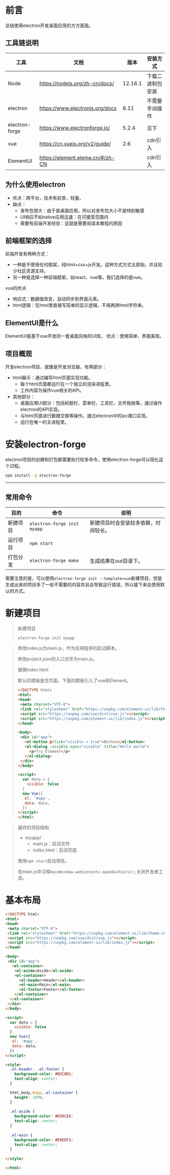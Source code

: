# 前言

总结使用electron开发桌面应用的方方面面。

## 工具链说明

| 工具           | 文档                             | 版本    | 安装方式         |
| -------------- | -------------------------------- | ------- | ---------------- |
| Node           | https://nodejs.org/zh-cn/docs/   | 12.16.1 | 下载二进制包安装 |
| electron       | https://www.electronjs.org/docs  | 8.11    | 不需要手动操作   |
| electron-forge | https://www.electronforge.io/    | 5.2.4   | 见下             |
| vue            | https://cn.vuejs.org/v2/guide/   | 2.6     | cdn引入          |
| ElementUI      | https://element.eleme.cn/#/zh-CN |         | cdn引入          |

## 为什么使用electron
* 优点：跨平台，技术有前景，轻量。
* 缺点：
  * 发布包很大：由于是桌面应用，所以对发布包大小不是特别敏感
  * UI响应不如native应用迅速：在可接受范围内
  * 需要有前端开发经验：这就是需要阅读本教程的原因

## 前端框架的选择
前端开发有两种方式：

* 一种是不使用任何框架，纯html+css+js开发。这种方式方式太原始，并且较少社区资源支持。
* 另一种是选择一种前端框架，如react、vue等。我们选择的是vue。

vue的优点
* 响应式：数据值改变，自动同步到界面元素。
* html逻辑：在html里直接写简单的显示逻辑，不用再拼html字符串。

## ElementUI是什么
ElementUI是基于vue开发的一套桌面风格的UI库。
优点：使用简单，界面美观。

## 项目概观

开发electron项目，就像是开发浏览器，有两部分：

* html展示：通过编写html页面实现功能。
  * 每个html页面都运行在一个独立的渲染进程里。
  * 工作内容为操作vue相关的API。
* 其他部分：
  * 桌面应用UI部分：包括标题栏、菜单栏，工具栏，文件拖放等。通过操作electron的API实现。
  * 与html页面进行数据交换等操作。通过electron中的ipc接口实现。
  * 运行在唯一的主进程里。

# 安装electron-forge

electron项目的创建和打包都需要执行较多命令，使用electron-forge可以简化这个过程。

```bash
npm install -g electron-forge
```

---

## 常用命令

| 目的     | 命令                        | 说明                                 |
| -------- | --------------------------- | ------------------------------------ |
| 新建项目 | `electron-forge init myapp` | 新建项目时会安装较多依赖，时间较长。 |
| 运行项目 | `npm start`                 |                                      |
| 打包分发 | `electron-forge make`       | 生成结果在out目录下。                |

需要注意的是，可以使用`electron-forge init --template=vue`新建项目，但是生成出来的项目多了一些不需要的内容并且会导致运行错误，所以接下来会使用默认的方式。

# 新建项目

> 新建项目
>
> ```bash
> electron-forge init myapp
> ```

> 修改index.js为main.js，作为应用程序的启动脚本。
>
> 修改project.json的入口文件为main.js。

> 替换index.html
>
> 默认的模板是空页面，下面的模板引入了vue和Element。
>
> ```html
> <!DOCTYPE html>
> <html>
> <head>
>  <meta charset="UTF-8">
>  <link rel="stylesheet" href="https://unpkg.com/element-ui/lib/theme-chalk/index.css">
>  <script src="https://unpkg.com/vue/dist/vue.js"></script>
>  <script src="https://unpkg.com/element-ui/lib/index.js"></script>
> </head>
> 
> <body>
>  <div id="app">
>    <el-button @click="visible = true">Button</el-button>
>    <el-dialog :visible.sync="visible" title="Hello world">
>      <p>Try Element</p>
>    </el-dialog>
>  </div>
> </body>
> 
> <script>
>   var data = {
>     visible: false
>   }
>   new Vue({
>    el: '#app',
>    data: data,
>   })
> </script>
> </html>
> ```

> 最终的项目结构
>
> * myapp/
>   * main.js：启动文件
>   * index.html：启动页面
>
> 使用`npm start`启动项目。
>
> 在main.js中注释`mainWindow.webContents.openDevTools();`关闭开发者工具。

# 基本布局

```html
<!DOCTYPE html>
<html>
<head>
 <meta charset="UTF-8">
 <link rel="stylesheet" href="https://unpkg.com/element-ui/lib/theme-chalk/index.css">
 <script src="https://unpkg.com/vue/dist/vue.js"></script>
 <script src="https://unpkg.com/element-ui/lib/index.js"></script>
</head>

<body>
 <div id="app">
   <el-container>
    <el-aside>Aside</el-aside>
    <el-container>
      <el-header>Header</el-header>
      <el-main>Main</el-main>
      <el-footer>Footer</el-footer>
    </el-container>
  </el-container>
 </div>
</body>

<script>
  var data = {
    visible: false
  }
  new Vue({
   el: '#app',
   data: data,
  })
</script>

<style>
  .el-header, .el-footer {
    background-color: #B3C0D1;
    text-align: center;
  }

  html,body,#app,.el-container {
    height: 100%;
  }
  
  .el-aside {
    background-color: #D3DCE6;
    text-align: center;
  }
  
  .el-main {
    background-color: #E9EEF3;
    text-align: center;
  }
  
</style>

</html>
```

